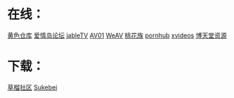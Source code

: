 # 在线：
<a href="http://2547ck.com/" target="_blank">黄色仓库</a>
<a href="http://www.jamgoo.com/" target="_blank">爱情岛论坛</a>
<a href="http://https://jable.tv/" target="_blank">jableTV</a>
<a href="http://www.av01.tv//" target="_blank">AV01</a>
<a href="https://weav.xyz/" target="_blank">WeAV</a>
<a href="http://61thz.com/forum.php/" target="_blank">桃花族</a>
<a href="https://cn.pornhub.com/video/search?search=%E5%9B%BD%E4%BA%A7" target="_blank">pornhub</a>
<a href="https://www.xvideos.com/?k=%E4%B8%AD%E5%9B%BD&top/" target="_blank">xvideos</a>
<a href="https://btt405.com/?s=vod-show-id-3.html/" target="_blank">博天堂资源</a>
# 下载：
<a href="http://t66y.com/index.php/" target="_blank">草榴社区</a>
<a href="https://sukebei.nyaa.si/" target="_blank">Sukebei</a>
